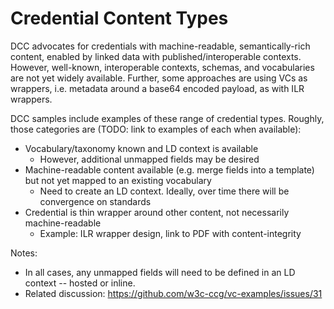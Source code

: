 # Credential Content Types

DCC advocates for credentials with machine-readable, semantically-rich content, enabled by linked data with published/interoperable contexts. However, well-known, interoperable contexts, schemas, and vocabularies are not yet widely available. Further, some approaches are using VCs as wrappers, i.e. metadata around a base64 encoded payload, as with ILR wrappers. 

DCC samples include examples of these range of credential types. Roughly, those categories are (TODO: link to examples of each when available):
- Vocabulary/taxonomy known and LD context is available
    - However, additional unmapped fields may be desired
- Machine-readable content available (e.g. merge fields into a template) but not yet mapped to an existing vocabulary
    - Need to create an LD context. Ideally, over time there will be convergence on standards
- Credential is thin wrapper around other content, not necessarily machine-readable
    - Example: ILR wrapper design, link to PDF with content-integrity

Notes:
- In all cases, any unmapped fields will need to be defined in an LD context -- hosted or inline.
- Related discussion: https://github.com/w3c-ccg/vc-examples/issues/31
